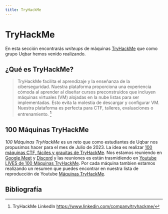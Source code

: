 ```yaml
---
title: TryHackMe
---
```


# TryHackMe

En esta sección encontrarás *writeups* de máquinas [TryHackMe](https://tryhackme.com) que como grupo Uqbar hemos venido realizando.

## ¿Qué es TryHackMe?

> TryHackMe facilita el aprendizaje y la enseñanza de la ciberseguridad. Nuestra plataforma proporciona una experiencia cómoda al aprender al diseñar cursos preconstruidos que incluyen máquinas virtuales (VM) alojadas en la nube listas para ser implementadas. Esto evita la molestia de descargar y configurar VM. Nuestra plataforma es perfecta para CTF, talleres, evaluaciones o entrenamiento. [^1]



## 100 Máquinas TryHackMe

*100 Máquinas TryHackMe* es un reto que como estudiantes de Uqbar nos propusimos hacer para el mes de Julio de 2023. La idea es realizar [100 máquinas CTF, fáciles y grauitas de TryHackMe](https://tryhackme.com/hacktivities?tab=search&page=1&free=free&order=most-popular&difficulty=easy&type=challenge). Nos estamos reuniendo en [Google Meet](https://meet.google.com/xfs-ozuu-equ) y [Discord](https://discord.gg/rBxdXhZw) y las reuniones es están trasmidiendo en 
[Youtube LIVES de 100 Máquinas TryHackMe](https://www.youtube.com/playlist?list=PL6VOyfiqStW0KUz7TmTSoPDtiIQrSIr5P). Por cada máquina tambien estamos realizando un resumen que puedes encontrar en nuestra lista de reproducción de Youtube [Máquinas TryHackMe](https://www.youtube.com/playlist?list=PL6VOyfiqStW0cCMfri0IO0es4kkiHbGc4).


## Bibliografía

[^1]: TryHackMe LinkedIn https://www.linkedin.com/company/tryhackme/